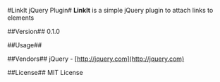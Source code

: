 #LinkIt jQuery Plugin#
**LinkIt** is a simple jQuery plugin to attach links to elements

##Version##
0.1.0

##Usage##

##Vendors##
jQuery - [http://jquery.com](http://jquery.com)

##License##
MIT License 